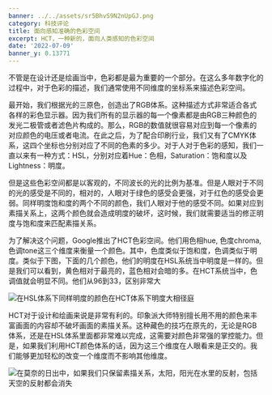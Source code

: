 ```yaml
---
banner: ../../assets/sr5BhvS9N2nUpGJ.png
category: 科技评论
title: 面向感知准确的色彩空间
excerpt: HCT，一种新的，面向人类感知的色彩空间
date: '2022-07-09'
banner_y: 0.13771
---
```


不管是在设计还是绘画当中，色彩都是最为重要的一个部分。在这么多年数字化的过程中，对于色彩的描述，我们通常使用不同维度的坐标系来描述色彩空间。

最开始，我们根据光的三原色，创造出了RGB体系。这种描述方式非常适合各式各样的彩色显示器。因为我们所有的显示器的每一个像素都是由RGB三种颜色的发光二极管或者滤色片构成的。那么，RGB的数值就很容易对应到每一个像素的对应颜色的电压或者电流。在此之后，为了配合印刷行业，我们又有了CMYK体系，这四个坐标也分别对应了不同的色素的多少。对于人对于色彩的感知，我们一直以来有一种方式：HSL，分别对应着Hue：色相，Saturation：饱和度以及Lightness：明度。

但是这些色彩空间都是以客观的，不同波长的光的比例为基准。但是人眼对于不同的光的感受是不同的，相对的，人眼对于绿色的感受会更强，对于红色的感受会更弱。同样明度饱和度的两个不同的颜色，我们人眼对于他的感受不同。如果对应到素描关系上，这两个颜色就会造成明度的破坏，这时候，我们就需要适当的修正明度与饱和度来匹配素描关系。

为了解决这个问题，Google推出了HCT色彩空间。他们用色相hue, 色度chroma, 色调tone这三个维度来衡量一个颜色。其中，色度类似于饱和度，色调类似于明度。类似于下图，下面的几个颜色，他们的明度在HSL系统当中明度是一样的。但是我们可以看到，黄色相对于最亮的，蓝色相对会暗的多。在HCT系统当中，色调值就会明显不同。他们从96到33，区别非常大

![在HSL体系下同样明度的颜色在HCT体系下明度大相径庭](https://s2.loli.net/2022/07/10/JKlu1HUwEOe4jFC.png)

HCT对于设计和绘画来说是非常有利的。印象派大师特别擅长用不用的颜色来丰富画面的内容却不破坏画面的素描关系。这种藏色的技巧在原先的，无论是RGB体系，还是在HSL体系里面都非常难以完成，这需要对颜色非常强的掌控能力。但是，如果我们利用HCT颜色体系的话，因为这三个维度在人眼看来是正交的。我们能够更加轻松的改变一个维度而不影响其他维度。

![在莫奈的日出中，如果我们只保留素描关系，太阳，阳光在水里的反射，包括天空的反射都会消失](https://s2.loli.net/2022/07/10/6pgP5xouGVb9Mez.png)

